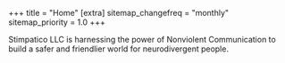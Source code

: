 +++
title = "Home"
[extra]
sitemap_changefreq = "monthly"
sitemap_priority = 1.0
+++

Stimpatico LLC is harnessing the power of Nonviolent Communication to build a safer and friendlier world for neurodivergent people.
